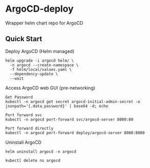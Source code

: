 # ArgoCD-deploy
Wrapper helm chart repo for ArgoCD

## Quick Start

Deploy ArgoCD (Helm managed)
```
helm upgrade -i argocd helm/ \
  -n argocd --create-namespace \
  -f helm/local/values.yaml \
  --dependency-update \
  --wait
```

Access ArgoCD web GUI (pre-networking)
```
Get Password
kubectl -n argocd get secret argocd-initial-admin-secret -o jsonpath='{.data.password}' | base64 -d; echo

Port forward svc
kubectl -n argocd port-forward svc/argocd-server 8080:80

Port forward directly
kubectl -n argocd port-forward deploy/argocd-server 8080:8080
```

Uninstall ArgoCD
```
helm uninstall argocd -n argocd

kubectl delete ns argocd
```
